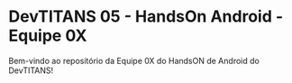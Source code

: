 # DevTITANS 05 - HandsOn Android - Equipe 0X

Bem-vindo ao repositório da Equipe 0X do HandsON de Android do DevTITANS!
